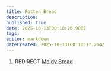 ```yaml
---
title: Rotten_Bread
description: 
published: true
date: 2025-10-13T00:10:20.908Z
tags: 
editor: markdown
dateCreated: 2025-10-13T00:10:17.214Z
---
```


1.  REDIRECT [Moldy Bread](Moldy_Bread.md "wikilink")